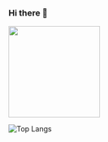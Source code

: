 ### Hi there 👋

<img height="180em" src="https://github-readme-stats.vercel.app/api?username=charles-freitas&show_icons=true&theme=dark&include_all_commits=true&count_private=true"/>

![Top Langs](https://github-readme-stats.vercel.app/api/top-langs/?username=charles-freitas&layout=compact)
